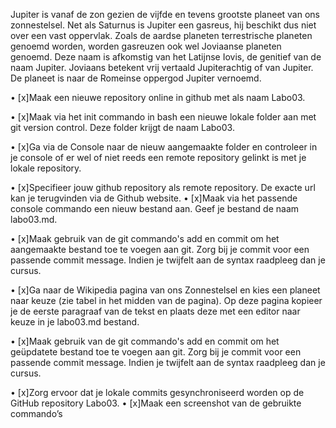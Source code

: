 Jupiter is vanaf de zon gezien de vijfde en tevens grootste planeet van ons zonnestelsel. Net als Saturnus is Jupiter een 
gasreus, hij beschikt dus niet over een vast oppervlak. Zoals de aardse planeten terrestrische planeten genoemd worden, worden 
gasreuzen ook wel Joviaanse planeten genoemd. Deze naam is afkomstig van het Latijnse Iovis, de genitief van de naam Jupiter. 
Joviaans betekent vrij vertaald Jupiterachtig of van Jupiter. De planeet is naar de Romeinse oppergod Jupiter vernoemd. 

•	[x]Maak een nieuwe repository online in github met als naam Labo03. 
 
•	[x]Maak via het init commando in bash een nieuwe lokale folder aan met git version control. Deze folder krijgt de 
naam Labo03.
 
•	[x]Ga via de Console naar de nieuw aangemaakte folder en controleer in je console of er wel of niet reeds een remote 
repository gelinkt is met je lokale repository.
 
•	[x]Specifieer jouw github repository als remote repository. De exacte url kan je terugvinden via de Github website. 
•	[x]Maak via het passende console commando een nieuw bestand aan. Geef je bestand de naam labo03.md. 
 
•	[x]Maak gebruik van de git commando's add en commit om het aangemaakte bestand toe te voegen aan git. Zorg bij je 
commit voor een passende commit message. Indien je twijfelt aan de syntax raadpleeg dan je cursus.

•	[x]Ga naar de Wikipedia pagina van ons Zonnestelsel en kies een planeet naar keuze (zie tabel in het midden van de 
pagina). Op deze pagina kopieer je de eerste paragraaf van de tekst en plaats deze met een editor naar keuze in je labo03.md 
bestand. 
 
•	[x]Maak gebruik van de git commando's add en commit om het geüpdatete bestand toe te voegen aan git. Zorg bij je 
commit voor een passende commit message. Indien je twijfelt aan de syntax raadpleeg dan je cursus. 

•	[x]Zorg ervoor dat je lokale commits gesynchroniseerd worden op de GitHub repository Labo03. 
•	[x]Maak een screenshot van de gebruikte commando’s 

